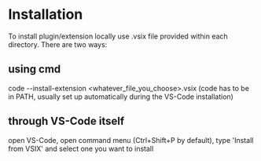 # Installation
To install plugin/extension locally use .vsix file provided within each directory.
There are two ways:
## using cmd
code --install-extension <whatever_file_you_choose>.vsix
(code has to be in PATH, usually set up automatically during the VS-Code installation)
## through VS-Code itself
open VS-Code, open command menu (Ctrl+Shift+P by default), type 'Install from VSIX' and select one you want to install
